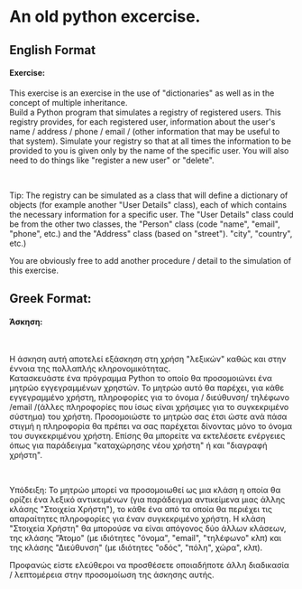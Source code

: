 <h1>An old python excercise.</h1>

<h2>English Format</h2>
<h4>Exercise:</h4>
<p>This exercise is an exercise in the use of "dictionaries" as well as in the concept of multiple inheritance. </br>
Build a Python program that simulates a registry of registered users. This registry provides, for each registered user, information about the user's name / address / phone / email / (other information that may be useful to that system). Simulate your registry so that at all times the information to be provided to you is given only by the name of the specific user. You will also need to do things like "register a new user" or "delete".</p> </br>
<p>Tip: The registry can be simulated as a class that will define a dictionary of objects (for example another "User Details" class), each of which contains the necessary information for a specific user. The "User Details" class could be from the other two classes, the "Person" class (code "name", "email", "phone", etc.) and the "Address" class (based on "street"). "city", "country", etc.)</p> 
<p>You are obviously free to add another procedure / detail to the simulation of this exercise.</p>

<h2>Greek Format:</h2>
<h4>Άσκηση:</h4> </br>
<p>Η άσκηση αυτή αποτελεί εξάσκηση στη χρήση "λεξικών" καθώς και στην έννοια της πολλαπλής
κληρονομικότητας. </br>
Κατασκευάστε ένα πρόγραμμα Python το οποίο θα προσομοιώνει ένα μητρώο εγγεγραμμένων χρηστών. Το
μητρώο αυτό θα παρέχει, για κάθε εγγεγραμμένο χρήστη, πληροφορίες για το όνομα / διεύθυνση/ τηλέφωνο /email
/(άλλες πληροφορίες που ίσως είναι χρήσιμες για το συγκεκριμένο σύστημα) του χρήστη.
Προσομοιώστε το μητρώο σας έτσι ώστε ανά πάσα στιγμή η πληροφορία θα πρέπει να σας παρέχεται δίνοντας
μόνο το όνομα του συγκεκριμένου χρήστη. Επίσης θα μπορείτε να εκτελέσετε ενέργειες όπως για παράδειγμα
"καταχώρησης νέου χρήστη" ή και "διαγραφή χρήστη".</p> </br>
<p>Υπόδειξη: To μητρώο μπορεί να προσομοιωθεί ως μια κλάση η οποία θα ορίζει ένα λεξικό αντικειμένων (για
παράδειγμα αντικείμενα μιας άλλης κλάσης "Στοιχεία Χρήστη"), το κάθε ένα από τα οποία θα περιέχει τις
απαραίτητες πληροφορίες για έναν συγκεκριμένο χρήστη. Η κλάση "Στοιχεία Χρήστη" θα μπορούσε να είναι
απόγονος δύο άλλων κλάσεων, της κλάσης "Άτομο" (με ιδιότητες "όνομα", "email", "τηλέφωνο" κλπ) και της
κλάσης "Διεύθυνση" (με ιδιότητες "οδός", "πόλη", χώρα", κλπ).</p>
<p>Προφανώς είστε ελεύθεροι να προσθέσετε οποιαδήποτε άλλη διαδικασία / λεπτομέρεια στην προσομοίωση της
άσκησης αυτής.</p>
